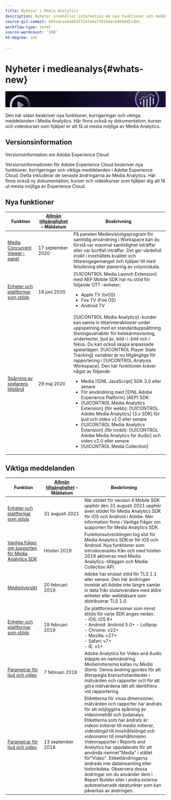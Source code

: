 ```yaml
---
title: Nyheter i Media Analytics
description: Nyheter innehåller information om nya funktioner och meddelanden.
source-git-commit: 0d5edcae0a80357247ada7f61daece9840d5c4b5
workflow-type: tm+mt
source-wordcount: '599'
ht-degree: 24%

---
```



# Nyheter i medieanalys{#whats-new}

![Banderoll](assets/media_analytics_banner.png)


Den här sidan beskriver nya funktioner, korrigeringar och viktiga meddelanden i Media Analytics. Här finns också ny dokumentation, kurser och videokurser som hjälper er att få ut mesta möjliga av Media Analytics.


## Versionsinformation

Versionsinformation om Adobe Experience Cloud

Versionsinformationen för Adobe Experience Cloud beskriver nya funktioner, korrigeringar och viktiga meddelanden i Adobe Experience Cloud. Detta inkluderar de senaste ändringarna av Media Analytics. Här finns också ny dokumentation, kurser och videokurser som hjälper dig att få ut mesta möjliga av Experience Cloud.

## Nya funktioner

| Funktion | [Allmän tillgänglighet](https://experienceleague.adobe.com/docs/analytics/landing/an-releases.html) – Måldatum | Beskrivning |
| ----------- | ---------- | ---------- |
| [Media Concurrent Viewer-panel](media-reports/media-workspace-panels/media-concurrent-viewers.md) | 17 september 2020 | På panelen Medievisningsprogram för samtidig användning i Workspace kan du förstå var maximal samtidighet inträffar eller var bortfall inträffar. Det ger värdefull insikt i innehållets kvalitet och tittarengagemanget och hjälper till med felsökning eller planering av volym/skala. |
| [Enheter och plattformar som stöds](https://experienceleague.adobe.com/docs/media-analytics/using/supported-devices.html) | 18 juni 2020 | [!UICONTROL Media Launch Extension] med AEP Mobile SDK har nu stöd för följande OTT-enheter:<ul><li>Apple TV (tvOS)</li><li>Fire TV (Fire OS)</li><li>Android TV</li></ul> |
| [Spårning av spelarens tillstånd](https://experienceleague.adobe.com/docs/media-analytics/using/player-state-tracking/player-state-overview.html) | 29 maj 2020 | [!UICONTROL Media Analytics]-kunder kan samla in tittarinteraktioner under uppspelning med en standarduppsättning lösningsvariabler för helskärmsvisning, undertexter, ljud av, bild-i-bild och i fokus. Du kan också skapa anpassade spelarlägen. [!UICONTROL Player State Tracking] variabler är nu tillgängliga för rapportering i [!UICONTROL Analysis Workspace]. Den här funktionen kräver något av följande: <ul><li>Media [!DNL JavaScript] SDK 3.0 eller senare</li><li>För användning med [!DNL Adobe Experience Platform] (AEP) SDK:</li><li>[!UICONTROL Media Analytics Extension] (för webb): [!UICONTROL Adobe Media Analytics] (3.x SDK) för ljud och video v1.0 eller senare</li><li>[!UICONTROL Media Analytics Extension] (för mobil): [!UICONTROL Adobe Media Analytics for Audio] och video v2.0 eller senare</li><li>[!UICONTROL Media Collection]</li></ul> |


## Viktiga meddelanden

| Funktion | [Allmän tillgänglighet](https://experienceleague.adobe.com/docs/analytics/landing/an-releases.html) – Måldatum | Beskrivning |
| ----------- | ---------- | ---------- |
| [Enheter och plattformar som stöds](https://experienceleague.adobe.com/docs/media-analytics/using/supported-devices.html) | 31 augusti 2021 | När stödet för version 4 Mobile SDK upphör den 31 augusti 2021 upphör även stödet för Media Analytics SDK för iOS och Android i Adobe. Mer information finns i Vanliga frågor om supporten för Media Analytics SDK. |
| [Vanliga frågor om supporten för Media Analytics SDK](sdk-implement/end-of-support-faqs.md) | Hösten 2019 | Funktionsutvecklingen tog slut för Media Analytics SDK:er för iOS och Android.  Nya funktioner som introducerades från och med hösten 2019 aktiveras med Media Analytics-tilläggen och Media Collection API. |
| [Medieöversikt](media-overview.md) | 20 februari 2019 | Adobe har endast stöd för TLS 1.1 eller senare. Den här ändringen innebär att Adobe inte längre samlar in data från slutanvändare med äldre enheter eller webbläsare som distribuerar TLS 1.0. |
| [Enheter och plattformar som stöds](https://experienceleague.adobe.com/docs/media-analytics/using/supported-devices.html) | 19 februari 2019 | De plattformsversioner som minst stöds för varje SDK anges nedan. <br>- iOS: iOS 6+  <br>- Android: Android 5.0+ - Lollipop  <br>- Chrome: v22+<br>- Mozilla: v27+<br>- Safari: v7+<br>- IE: v1+ |
| [Parametrar för ljud och video](metrics-and-metadata/audio-video-parameters.md) | 7 februari 2019 | Adobe Analytics for Video and Audio släppte en namnändring. <i>Medieinitierarna </i> kallas nu  <i>Media Starts</i>. Denna ändring gjordes för att återspegla branschstandarder i mätvärden och rapporter och för att göra mätvärdena lätt att identifiera vid rapportering. |
| [Parametrar för ljud och video](metrics-and-metadata/audio-video-parameters.md) | 13 september 2018 | Etiketterna för vissa dimensioner, mätvärden och rapporter har ändrats för att möjliggöra spårning av videoinnehåll och ljudanalys. Etiketterna som har ändrats är: *videon initierar* till *media initierar*, *videolängd* till *innehållslängd* och *videonamn* till *innehållsnamn*. Videorapporter i Reports and Analytics har uppdaterats för att använda namnet&quot;Media&quot; i stället för&quot;Video&quot;. Etikettändringarna ändrade inte datainsamling eller historikdata. Observera dessa ändringar om du använder dem i Report Builder eller i andra externa automatiserade datatunkter som kan påverkas av ändringen. |




<!-- | title | date | description | -->
